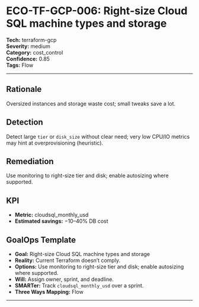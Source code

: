 # ECO-TF-GCP-006: Right-size Cloud SQL machine types and storage

**Tech:** terraform-gcp  
**Severity:** medium  
**Category:** cost_control  
**Confidence:** 0.85  
**Tags:** Flow

---

## Rationale
Oversized instances and storage waste cost; small tweaks save a lot.

## Detection
Detect large `tier` or `disk_size` without clear need; very low CPU/IO metrics may hint at overprovisioning (heuristic).

## Remediation
Use monitoring to right-size tier and disk; enable autosizing where supported.

## KPI
- **Metric:** cloudsql_monthly_usd  
- **Estimated savings:** −10–40% DB cost

## GoalOps Template
- **Goal:** Right-size Cloud SQL machine types and storage  
- **Reality:** Current Terraform doesn’t comply.  
- **Options:** Use monitoring to right-size tier and disk; enable autosizing where supported.  
- **Will:** Assign owner, sprint, and deadline.  
- **SMARTer:** Track `cloudsql_monthly_usd` over a sprint.  
- **Three Ways Mapping:** Flow

---

